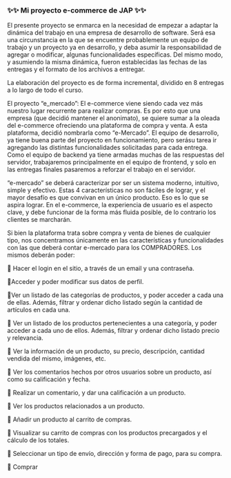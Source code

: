 ### ✨✨  Mi proyecto e-commerce de JAP  ✨✨

El presente proyecto se enmarca en la necesidad de empezar a adaptar la dinámica del trabajo en una empresa de desarrollo de software. Será esa una circunstancia en
la que se encuentre probablemente un equipo de trabajo y un proyecto ya en desarrollo, y deba asumir la responsabilidad de agregar o modificar, algunas funcionalidades específicas. Del mismo modo, y asumiendo la misma dinámica, fueron establecidas las fechas de las entregas y el formato de los archivos a entregar.

La elaboración del proyecto es de forma incremental, dividido en 8 entregas a lo largo de todo el curso.

El proyecto “e_mercado”:
El e-commerce viene siendo cada vez más nuestro lugar recurrente para realizar compras. Es por esto que una empresa (que decidió mantener el anonimato), se quiere sumar a la oleada del e-commerce ofreciendo una plataforma de compra y venta. A esta plataforma, decidió nombrarla como “e-Mercado”.
El equipo de desarrollo, ya tiene buena parte del proyecto en funcionamiento, pero serásu tarea ir agregando las distintas funcionalidades solicitadas para cada entrega. Como el equipo de backend ya tiene armadas muchas de las respuestas del servidor, trabajaremos principalmente en el equipo de frontend, y solo en las entregas finales pasaremos a reforzar el trabajo en el servidor.

“e-mercado” se deberá caracterizar por ser un sistema moderno, intuitivo, simple y efectivo. Estas 4 características no son fáciles de lograr, y el mayor desafío es que convivan en un único producto. Eso es lo que se aspira lograr. En el e-commerce, la experiencia de usuario es el aspecto clave, y debe funcionar de la forma más fluida posible, de lo contrario los clientes se marcharán.

Si bien la plataforma trata sobre compra y venta de bienes de cualquier tipo, nos concentramos únicamente en las características y funcionalidades con las que deberá contar e-mercado para los COMPRADORES. Los mismos deberán poder: 

📌 Hacer el login en el sitio, a través de un email y una contraseña.

📌Acceder y poder modificar sus datos de perfil.

📌Ver un listado de las categorías de productos, y poder acceder a cada una de ellas. Además, filtrar y ordenar dicho listado según la cantidad de artículos en cada una.

📌 Ver un listado de los productos pertenecientes a una categoría, y poder acceder a cada uno de ellos. Además, filtrar y ordenar dicho listado precio y relevancia.

📌 Ver la información de un producto, su precio, descripción, cantidad vendida del mismo, imágenes, etc.

📌 Ver los comentarios hechos por otros usuarios sobre un producto, así como su calificación y fecha.

📌 Realizar un comentario, y dar una calificación a un producto.

📌 Ver los productos relacionados a un producto.

📌 Añadir un producto al carrito de compras.

📌 Visualizar su carrito de compras con los productos precargados y el cálculo de
los totales.

📌 Seleccionar un tipo de envío, dirección y forma de pago, para su compra.

📌 Comprar
